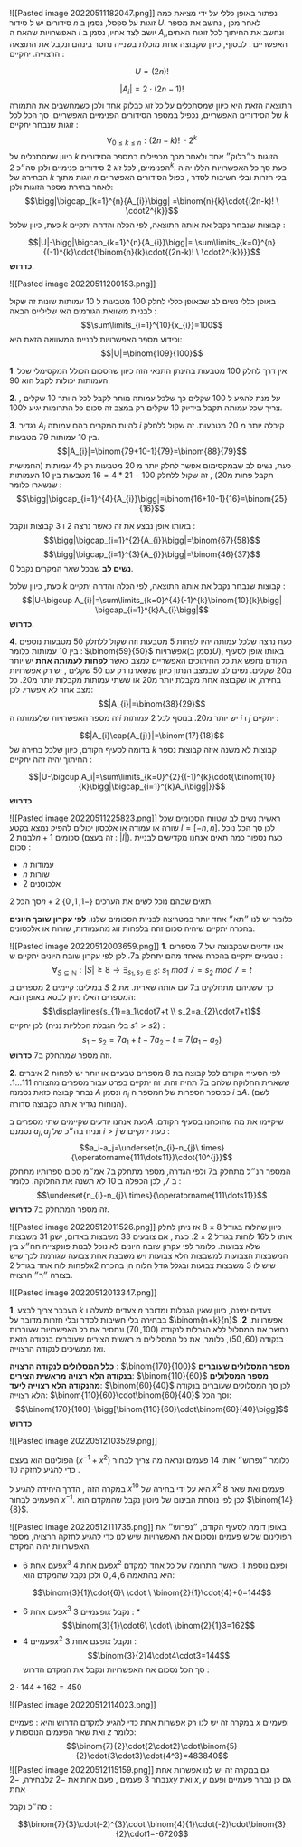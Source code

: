 ![[Pasted image 20220511182047.png]]
נפתור באופן כללי על ידי מציאת כמה סידורים יש ל סידור $n$ זוגות על ספסל, נסמן ב $U$. לאחר מכן , נחשב את מספר האפשרויות שהאח ה $i$ יושב לצד אחיו, נסמן ב $A_i$,ונחשב את החיתוך לכל זוגות האחים האפשריים . לבסוף, כיוון שקבוצה אחת מוכלת בשנייה נחסר בינהם ונקבל את התוצאה הרצוייה.
יתקיים : 

$$U=(2n)!$$

$$|A_i|=2\cdot(2n-1)!$$
התוצאה הזאת היא כיוון שמסתכלים על כל זוג כבלוק אחד ולכן כשמחשבים את התמורה של הסידורים האפשריים, נכפיל במספר הסידורים הפנימיים האפשריים. סך הכל לכל $k$ זוגות שנבחר יתקיים :
$$\forall_{0\leq k\leq n}:(2n-k)!\ \cdot 2^k$$
כיוון שמסתכלים על $k$ הזוגות כ״בלוק״ אחד ולאחר מכך מכפילים במספר הסידורים הפנימיים, לכל זוג $2$ סידורים פנימיים ולכן סה״כ $2^k$.
כעת סך כל האפשרויות הללו יהיה הבחירה של $k$ זוגות מתוך $n$  בלי חזרות ובלי חשיבות לסדר , כפול הסידורים האפשריים לאחר בחירת מספר הזוגות ולכן:
$$\bigg|\bigcap_{k=1}^{n}{A_{i}}\bigg|
=\binom{n}{k}\cdot{(2n-k)! \ \cdot2^{k}}$$
כעת, כיוון שלכל $k$ קבוצות שנבחר נקבל את אותה התוצאה, לפי הכלה והדחה יתקיים : 

$$|U|-\bigg|\bigcap_{k=1}^{n}{A_{i}}\bigg|= \sum\limits_{k=0}^{n}{(-1)^{k}\cdot{\binom{n}{k}\cdot{(2n-k)! \ \cdot2^{k}}}}$$__כדרוש__.

![[Pasted image 20220511200153.png]]

באופן כללי נשים לב שבאופן כללי לחלק 100 מטבעות ל 10 עמותות שונות זה שקול לבניית משוואת הגורמים האי שליליים הבאה : 
$$\sum\limits_{i=1}^{10}{x_{i}}=100$$
וכידוע מספר האפשרויות לבניית המשוואה הזאת היא: 
$$|U|=\binom{109}{100}$$

__1__. אין דרך לחלק 100 מטבעות בהינתן התנאי הזה כיוון שהסכום הכולל המקסימלי שכל העמותות יכולות לקבל הוא 90.

__2__. על מנת להגיע ל 100 שקלים כך שלכל עמותה מותר לקבל לכל היותר 10 שקלים , צריך שכל עמותה תקבל בידיוק 10 שקלים רק במצב זה סכום כל התרומות יגיע ל100.

__3__. נגדיר $A_i$ להיות המקרים בהם עמותה $i$ קיבלה יותר מ 20 מטבעות. זה שקול ללחלק בין 10 עמותות 79 מטבעות. 
$$|A_{i}|=\binom{79+10-1}{79}=\binom{88}{79}$$
כעת, נשים לב שבמקסימום אפשר לחלק יותר מ 20 מטבעות רק ל4 עמותות (החמישית תקבל פחות מ20) , זה שקול ללחלק 
$100-21*4=16$
מטבעות בין 10 העמותות שנשארו כלומר : 
$$\bigg|\bigcap_{i=1}^{4}{A_{i}}\bigg|=\binom{16+10-1}{16}=\binom{25}{16}$$

באותו אופן נבצע את זה כאשר נרצה 2 ו 3 קבוצות ונקבל :
$$\bigg|\bigcap_{i=1}^{2}{A_{i}}\bigg|=\binom{67}{58}$$
$$\bigg|\bigcap_{i=1}^{3}{A_{i}}\bigg|=\binom{46}{37}$$
__נשים לב__ שבכל שאר המקרים נקבל 0.

כעת, כיוון שלכל $k$ קבוצות שנבחר נקבל את אותה התוצאה, לפי הכלה והדחה יתקיים :  
$$|U-\bigcup A_{i}|=\sum\limits_{k=0}^{4}(-1)^{k}\binom{10}{k}\bigg| \bigcap_{i=1}^{k}A_{i}\bigg|$$
__כדרוש__.

__4__. כעת נרצה שלכל עמותה יהיו לפחות 5 מטבעות וזה שקול ללחלק 50 מטבעות נוספים בין 10 עמותות כלומר : $ֿ\binom{59}{50}$ אפשרויות(נסמן ב$U$), באותו אופן לסעיף הקודם נחפש את כל החיתוכים האפשריים למצב כאשר __לפחות לעמותה אחת__ יש יותר מ20 שקלים. נשים לב שבמצב הנתון כיוון שנשארנו רק עם 50 שקלים , יש רק אפשרויות בחירה, או שקבוצה אחת מקבלת יותר מ20 או ששתי עמותות מקבלות יותר מ20. כל מצב אחר לא אפשרי. לכן:
$$|A_{i}|=\binom{38}{29}$$
זה מספר האפשרויות שלעמותה ה$i$ יש יותר מ20. 
בנוסף לכל 2 עמותות $i$ ו $j$ יתקיים :

$$|A_{i}\cap{A_{j}}|=\binom{17}{18}$$
 בדומה לסעיף הקודם, כיוון שלכל בחירה של $k$ קבוצות לא משנה איזה קבוצות נספר החיתוך יהיה זהה יתקיים :

$$|U-\bigcup A_i|=\sum\limits_{k=0}^{2}{(-1)^{k}\cdot{\binom{10}{k}\bigg|\bigcap_{i=1}^{k}A_i\bigg|}}$$
__כדרוש__.

![[Pasted image 20220511225823.png]]
ראשית נשים לב שטווח הסכומים שכל שורה או עמודה או אלכסון יכולים להפיק נמצא בקטע $I=[-n,n]$. לכן סך הכל נוכל לבנות $2n+1$ סכומים (זה בעצם : $|I|$). 
כעת נספור כמה תאים אנחנו מקדישים לבניית סכום :
 * $n$ עמודות
 * $n$ שורות
 * $2$ אלכוסנים

סך הכל $2n+2$ תאים שבהם נוכל לשים את הערכים $\{-1,1,0\}$. 

כלומר יש לנו ״תא״ אחד יותר במטריצה לבניית הסכומים שלנו.
__לפי עקרון שובך היונים__ בהכרח יתקיים שיהיה סכום זהה בלפחות זוג מהעמודות, שורות או אלכסונים.

![[Pasted image 20220512003659.png]]
__1__. אנו יודעים שבקבוצה של $7$ מספרים טבעיים יתקיים בהכרח שאחד מהם יתחלק ב7.
לכן לפי עקרון שובח היונים יתקיים ש :
$$\forall_{S\subseteq\mathbb{N}}:|S|\geq8\rightarrow\exists_{s_{1},s_{2}\in S}:\ s_{1}\ mod\ 7 = s_{2}\ mod\ 7 = t$$
במילים: קיימים 2 מספרים ב $S$ כך ששניהם מתחלקים ב7 עם אותה שארית.
את 2 המספרים האלו ניתן לבטא באופן הבא: 
$$\displaylines{s_{1}=a_1\cdot7+t \\ s_2=a_{2}\cdot7+t}$$
לכן יתקיים (בלי הגבלת הכלליות נניח $s1>s2$) :
$$s_{1}-s_{2}=7a_{1}+t-7a_{2}-t=7(a_{1}-a_{2})$$
וזה מספר שמתחלק ב7 __כדרוש__.

__2__. לפי הסעיף הקודם לכל קבוצה בת 8 מספרים טבעיים או יותר יש לפחות 2 איברים ששארית החלוקה שלהם ב7 תהיה זהה. זה יתקיים בפרט עבור מספרים מהצורה $111...1$. נבחר קבוצה כזאת נסמנה $A$ ונסמן $n_i$ כמספר הספרות של המספר ה $i$ ב$A$. (לשם הנוחות נגדיר אותה כקבוצה סדורה).

כעת אנחנו יודעים שקיימים שתי מספרים ב$A$ שיקיימו את מה שהוכחנו בסעיף הקודם. נסמנם $a_i,a_j$ ונניח בה״כ של $i>j$ כעת יתקיים ש : 
$$a_i-a_j=\underset{n_{i}-n_{j}\ times}{\operatorname{111\dots11}}\cdot{10^{j}}$$
המספר הנ״ל מתחלק ב7 ולפי הגדרה, מספר מתחלק ב7 אמ״מ סכום ספרותיו מתחלק ב 7, לכן הכפלה ב 10 לא תשנה את החלוקה. כלומר :
$$\underset{n_{i}-n_{j}\ times}{\operatorname{111\dots11}}$$
זה מספר המתחלק ב7 __כדרוש__.


![[Pasted image 20220512011526.png]]
כיוון שהלוח בגודל $8\times8$ אז ניתן לחלק אותו ל ל16 לוחות בגודל $2\times2$. כעת , אם צובעים $33$ משבצות באדום, ישנן $31$ משבצות שלא צבועות. כלומר לפי עקרון שובח היונים לא נוכל לבנות פונקצייה חח״ע בין המשבצות הצבועות למשבצות הלא צבועות ויש משבצת אחת צבועה שגורמת לכך שיש לפחות לוח אחד בגודל 2x2 שיש לו 3 משבצות צבועות ובגלל גודל הלוח הן בהכרח בצורה ״ר״ הרצויה. 

![[Pasted image 20220512013347.png]]

__1__. העכבר צריך לבצע $k$ צעדים למעלה ו $n$ צעדים ימינה, כיוון שאין הגבלות ומדובר בבחירה בלי חשיבות לסדר ובלי חזרות מדובר על $\binom{n+k}{n}$ אפשרויות. 
__2__. נחשב את המסלול ללא הגבלות לנקודה $(100,70)$ ונחסיר את כל האפשרויות שעוברות בנקודה $(60,50)$, כלומר, את כל המסלולים מ ראשית הצירים שעוברים בנקודה הזאת ואז ממשיכים לנקודה הרצוייה.

__כלל המסלולים לנקודה הרצויה__ : $\binom{170}{100}$
__מספר המסלולים שעוברים בנקודה הלא רצויה מראשית הצירים__: $\binom{110}{60}$ 
__מספר המסלולים מהנקודה הלא רצוייה ליעד__: $\binom{60}{40}$
לכן סך המסלולים שעוברים בנקודה הלא רצוייה: $\binom{110}{60}\cdot\binom{60}{40}$
וסך הכל: 
$$\binom{170}{100}-\bigg[\binom{110}{60}\cdot\binom{60}{40}\bigg]$$
__כדרוש__ 

![[Pasted image 20220512103529.png]]

הפולינום הוא בעצם $(x^{-1}+x^{2})$ כלומר ״נפרוש״ אותו 14 פעמים ונראה מה צריך לבחור כדי להגיע לחזקה $10$ .

במקרה הזה , הדרך היחידה להגיע ל $x^{10}$  היא על ידי בחירה של $x^2$ 8 פעמים ואת שאר הפעמים לבחור $x^{-1}$. לכן לפי נוסחת הבינום של ניוטון נקבל שהמקדם הוא $\binom{14}{8}$.

![[Pasted image 20220512111735.png]]
באופן דומה לסעיף הקודם, ״נפרוש״ את הפולינום שלוש פעמים ונסכום את האפשרויות שיש לנו כדי להגיע לחזקה הרצויה, מספר האפשרויות יהיה המקדם.

* פעם אחת $6x^3$ פעם אחת $4x^2$ ופעם נוספת $1$. כאשר התרומה של כל אחד למקדם היא בהתאמה $6,4,0$ ולכן נקבל שהמקדם הוא: 

$$\binom{3}{1}\cdot{6}\ \cdot \ \binom{2}{1}\cdot{4}+0=144$$
* פעם אחת $6x^3$ ופעמיים $3x$ נקבל : 
*$$\binom{3}{1}\cdot6\ \cdot\ \binom{2}{1}3=162$$
* פעמיים $4x^2$ ופעם אחת $3x$ ונקבל : 
$$\binom{3}{2}4\cdot4\cdot3=144$$
סך הכל נסכום את האפשרויות ונקבל את המקדם הדרוש : 

$2\cdot{144}+162=450$

![[Pasted image 20220512114023.png]]

במקרה זה יש לנו רק אפשרות אחת כדי להגיע למקדם הדרוש והיא : פעמיים $x$ ופעמיים $y$ ואת שאר הפעמים הנוספות $z$
כלומר: 
$$\binom{7}{2}\cdot{2\cdot2}\cdot\binom{5}{2}\cdot{3\cdot3}\cdot{4^3}=483840$$
![[Pasted image 20220512115159.png]]
גם במקרה זה יש לנו אפשרות אחת לבחירה, 
$-2z$  נבחר 3 פעמים , פעם אחת את $-2xy$  ואת $x,y$ גם כן נבחר פעמיים ופעם אחת

סה״כ נקבל : 

$$\binom{7}{3}\cdot(-2)^{3}\cdot \binom{4}{1}\cdot(-2)\cdot\binom{3}{2}\cdot1=-6720$$